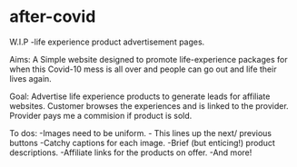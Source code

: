 # after-covid
W.I.P -life experience product advertisement pages.

Aims:
A Simple website designed to promote life-experience packages for when this Covid-10 mess is all over and people can go out and life their lives again.

Goal: 
Advertise life experience products to generate leads for affiliate websites. Customer browses the experiences and is linked to the provider. Provider pays me a commision if product is sold.

To dos:
-Images need to be uniform. - This lines up the next/ previous buttons
-Catchy captions for each image.
-Brief (but enticing!) product descriptions.
-Affiliate links for the products on offer.
-And more!
